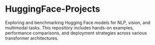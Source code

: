 # HuggingFace-Projects
Exploring and benchmarking Hugging Face models for NLP, vision, and multimodal tasks. This repository includes hands-on examples, performance comparisons, and deployment strategies across various transformer architectures.
